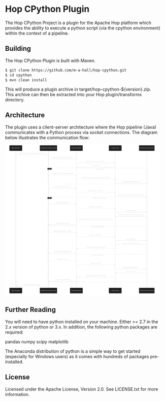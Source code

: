 Hop CPython Plugin
=======================

The Hop CPython Project is a plugin for the Apache Hop platform which provides the ability to execute a python script (via the cpython environment) within the context of a pipeline.

Building
--------
The Hop CPython Plugin is built with Maven.

    $ git clone https://github.com/m-a-hall/hop-cpython.git
    $ cd cpython
    $ mvn clean install

This will produce a plugin archive in target/hop-cpython-${version}.zip. This archive can then be extracted into your Hop plugin/transforms directory.

Architecture
-----------
The plugin uses a client-server architecture where the Hop pipeline (Java) communicates with a Python process via socket connections. The diagram below illustrates the communication flow:

![Hop CPython Communication Flow](cpython-diagram.png)

Further Reading
---------------
You will need to have python installed on your machine. Either >= 2.7 in the 2.x version of python or 3.x. In addition, the following python packages are required:

pandas
numpy
scipy
matplotlib

The Anaconda distribution of python is a simple way to get started (especially for Windows users) as it comes with hundreds of packages pre-installed.

License
-------
Licensed under the Apache License, Version 2.0. See LICENSE.txt for more information.